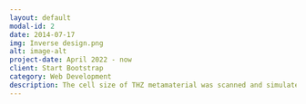 ```yaml
---
layout: default
modal-id: 2
date: 2014-07-17
img: Inverse design.png
alt: image-alt
project-date: April 2022 - now
client: Start Bootstrap
category: Web Development
description: The cell size of THZ metamaterial was scanned and simulated by COMSOL to obtain the corresponding response wavelength of metamaterial with different shapes and geometric sizes. The simulation results are used as the input of the neural network, and then the neural network of the specified wavelength metamaterial can be trained.
---
```

